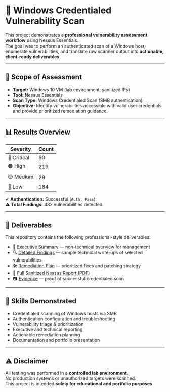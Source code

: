 # 🔐 Windows Credentialed Vulnerability Scan

This project demonstrates a **professional vulnerability assessment workflow** using Nessus Essentials.  
The goal was to perform an authenticated scan of a Windows host, enumerate vulnerabilities, and translate raw scanner output into **actionable, client-ready deliverables**.

---

## 📌 Scope of Assessment
- **Target:** Windows 10 VM (lab environment, sanitized IPs)
- **Tool:** Nessus Essentials
- **Scan Type:** Windows Credentialed Scan (SMB authentication)
- **Objective:** Identify vulnerabilities accessible with valid user credentials and provide prioritized remediation guidance.

---

## 📊 Results Overview
| Severity   | Count |
|------------|-------|
| 🔴 Critical | 50    |
| 🟠 High     | 219   |
| 🟡 Medium   | 29    |
| 🔵 Low      | 184   |

✔ **Authentication:** Successful (`Auth: Pass`)  
⚠ **Total Findings:** 482 vulnerabilities detected  

---

## 📝 Deliverables
This repository contains the following professional-style deliverables:

- 📄 [Executive Summary](executive_summary.md) — non-technical overview for management  
- 🔍 [Detailed Findings](detailed_findings.md) — sample technical write-ups of selected vulnerabilities  
- 🛠 [Remediation Plan](remediation_plan.md) — prioritized fixes and patching strategy  
- 📑 [Full Sanitized Nessus Report (PDF)](report/Windows_credential_scan.pdf)  
- 📷 [Evidence](../../../assets/images/vulnScan/windowCre/) — proof of successful credentialed scan  

---

## 🎯 Skills Demonstrated
- Credentialed scanning of Windows hosts via SMB
- Authentication configuration and troubleshooting
- Vulnerability triage & prioritization
- Executive and technical reporting
- Actionable remediation planning
- Documentation and portfolio presentation

---

## ⚠ Disclaimer
All testing was performed in a **controlled lab environment**.  
No production systems or unauthorized targets were scanned.  
This project is intended **solely for educational and portfolio purposes**.

